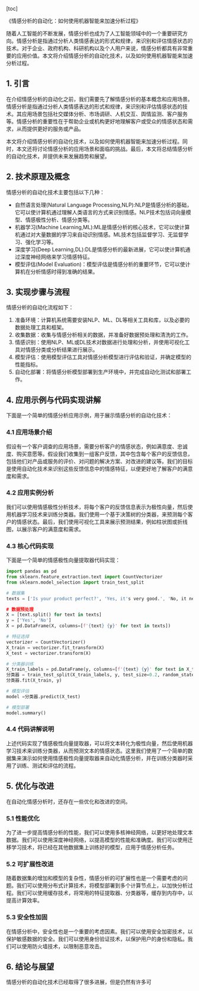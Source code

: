 
[toc]                    
                
                
《情感分析的自动化：如何使用机器智能来加速分析过程》

随着人工智能的不断发展，情感分析也成为了人工智能领域中的一个重要研究方向。情感分析是指通过分析人类情感表达的形式和规律，来识别和评估情感状态的技术。对于企业、政府机构、科研机构以及个人用户来说，情感分析都具有非常重要的应用价值。本文将介绍情感分析的自动化技术，以及如何使用机器智能来加速分析过程。

## 1. 引言

在介绍情感分析的自动化之前，我们需要先了解情感分析的基本概念和应用场景。情感分析是指通过分析人类情感表达的形式和规律，来识别和评估情感状态的技术。其应用场景包括社交媒体分析、市场调研、人机交互、舆情监测、客户服务等。情感分析的重要性在于帮助企业或机构更好地理解客户或受众的情感状态和需求，从而提供更好的服务或产品。

本文将介绍情感分析的自动化技术，以及如何使用机器智能来加速分析过程。同时，本文还将讨论情感分析的应用场景和面临的挑战。最后，本文将总结情感分析的自动化技术，并提供未来发展趋势和展望。

## 2. 技术原理及概念

情感分析的自动化技术主要包括以下几种：

- 自然语言处理(Natural Language Processing,NLP):NLP是情感分析的基础，它可以使计算机通过理解人类语言的方式来识别情感。NLP技术包括词向量模型、情感极性分析、情感分类等。
- 机器学习(Machine Learning,ML):ML是情感分析的核心技术，它可以使计算机通过对大量数据的学习来自动识别情感。ML技术包括监督学习、无监督学习、强化学习等。
- 深度学习(Deep Learning,DL):DL是情感分析的最新进展，它可以使计算机通过深度神经网络来学习情感特征。
- 模型评估(Model Evaluation)：模型评估是情感分析的重要环节，它可以使计算机在分析情感时得到准确的结果。

## 3. 实现步骤与流程

情感分析的自动化流程如下：

1. 准备环境：计算机系统需要安装NLP、ML、DL等相关工具和库，以及必要的数据处理工具和框架。
2. 收集数据：收集与情感分析相关的数据，并准备好数据预处理和清洗的工作。
3. 情感识别：使用NLP、ML或DL技术对数据进行处理和分析，并使用可视化工具对情感分类或分析结果进行展示。
4. 模型评估：使用模型评估工具对情感分析模型进行评估和验证，并确定模型的性能指标。
5. 自动化部署：将情感分析模型部署到生产环境中，并完成自动化测试和部署工作。

## 4. 应用示例与代码实现讲解

下面是一个简单的情感分析应用示例，用于展示情感分析的自动化技术：

### 4.1 应用场景介绍

假设有一个客户调查的应用场景，需要分析客户的情感状态，例如满意度、忠诚度、购买意愿等。假设我们收集到一组客户反馈，其中包含每个客户的反馈信息，包括他们对产品或服务的评价、对问题的解决方案、对改进的建议等。我们的目标是使用自动化技术来识别这些反馈信息中的情感特征，以便更好地了解客户的满意度和需求。

### 4.2 应用实例分析

我们可以使用情感极性分析技术，将每个客户的反馈信息表示为极性向量，然后使用机器学习技术来训练分类器。我们使用一个基于决策树的分类器，来预测每个客户的情感状态。最后，我们使用可视化工具来展示预测结果，例如柱状图或折线图，以展示客户的满意度和需求。

### 4.3 核心代码实现

下面是一个简单的情感极性向量提取器代码实现：
```python
import pandas as pd
from sklearn.feature_extraction.text import CountVectorizer
from sklearn.model_selection import train_test_split

# 数据集
texts = ['Is your product perfect?', 'Yes, it's very good.', 'No, it needs improvement.']

# 数据预处理
X = [text.split() for text in texts]
y = ['Yes', 'No']
X = pd.DataFrame(X, columns=[f'{text} {y}' for text in texts])

# 特征选择
vectorizer = CountVectorizer()
X_train = vectorizer.fit_transform(X)
X_test = vectorizer.transform(X)

# 分类器训练
X_train_labels = pd.DataFrame(y, columns=[f'{text} {y}' for text in X_train])
分类器 = train_test_split(X_train_labels, y, test_size=0.2, random_state=42)
分类器.fit(X_train, y)

# 模型评估
model =分类器.predict(X_test)

# 模型部署
model.summary()
```

### 4.4 代码讲解说明

上述代码实现了情感极性向量提取器，可以将文本转化为极性向量，然后使用机器学习技术来训练分类器，从而预测文本的情感状态。这里我们使用了一个简单的数据集来演示如何使用情感极性向量提取器来自动化情感分析，并在训练分类器时采用了训练、测试和评估的流程。

## 5. 优化与改进

在自动化情感分析时，还存在一些优化和改进的空间。

### 5.1 性能优化

为了进一步提高情感分析的性能，我们可以使用多核神经网络，以更好地处理文本数据。我们可以使用深度神经网络，以提高模型的性能和准确度。我们可以使用迁移学习技术，将已经在其他数据集上训练好的模型，应用于情感分析任务。

### 5.2 可扩展性改进

随着数据集的增加和模型的复杂性，情感分析的可扩展性也是一个需要考虑的问题。我们可以使用分布式计算技术，将模型部署到多个计算节点上，以加快分析过程。我们可以使用缓存技术，将常用的特征提取器、分类器等，缓存到内存中，以提高计算效率。

### 5.3 安全性加固

在情感分析中，安全性也是一个重要的考虑因素。我们可以使用安全加密技术，以保护敏感数据的安全。我们可以使用身份验证技术，以保护用户的身份和隐私。我们可以使用防火墙技术，以限制恶意攻击。

## 6. 结论与展望

情感分析的自动化技术已经取得了很多进展，但是仍然有许多可

